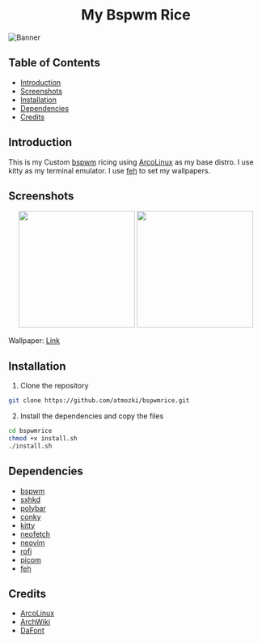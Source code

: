 <h1 align='center'>My Bspwm Rice</h1>

![Banner](https://svg-banners.vercel.app/api?type=luminance&text1=BSPWM%20RICE%20🧑‍💻&width=1000&height=220)

## Table of Contents

- [Introduction](#introduction)
- [Screenshots](#screenshots)
- [Installation](#installation)
- [Dependencies](#dependencies)
- [Credits](#credits)

## Introduction

This is my Custom [bspwm](https://github.com/baskerville/bspwm) ricing using [ArcoLinux](https://arcolinux.com) as my base distro. I use kitty as my terminal emulator. I use [feh](https://feh.finalrewind.org/) to set my wallpapers.

## Screenshots

<p align='center' height='230px'>
<a><img height='230px' src='https://i.imgur.com/D1N6uLH.png'></a>
<a><img height='230px' src='https://i.imgur.com/pdBByBK.png'></a>
</p>

Wallpaper: [Link](https://github.com/atmozki/Walls.git)

## Installation

1. Clone the repository

```bash
git clone https://github.com/atmozki/bspwmrice.git
```

2. Install the dependencies and copy the files

```bash
cd bspwmrice
chmod +x install.sh
./install.sh
```

## Dependencies

- [bspwm](https://github.com/baskerville/bspwm)
- [sxhkd](https://github.com/baskerville/sxhkd)
- [polybar](https://github.com/polybar/polybar)
- [conky](https://github.com/brndnmtthws/conky)
- [kitty](https://github.com/kovidgoyal/kitty)
- [neofetch](https://github.com/dylanaraps/neofetch)
- [neovim](https://github.com/neovim/neovim)
- [rofi](https://github.com/davatorium/rofi)
- [picom](https://github.com/yshui/picom)
- [feh](https://feh.finalrewind.org/)

## Credits

- [ArcoLinux](https://arcolinux.com)
- [ArchWiki](https://wiki.archlinux.org)
- [DaFont](https://www.dafont.com/)
